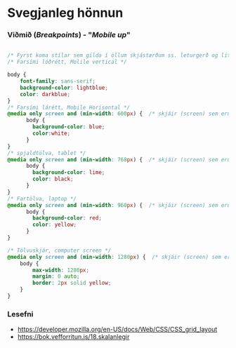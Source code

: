 # Svegjanleg hönnun

### Viðmið (_Breakpoints_) - "_Mobile up_"

```CSS

/* Fyrst koma stílar sem gilda í öllum skjástærðum ss. leturgerð og litir */
/* Farsími lóðrétt, Molile vertical */

body {
	font-family: sans-serif;
	background-color: lightblue;
	color: darkblue;
}
/* Farsími lárétt, Mobile Horisontal */
@media only screen and (min-width: 600px) {  /* skjáir (screen) sem eru stærri en 600px */
	  body {
		background-color: blue;
		color:white;
	  }
} 
/* spjaldtölva, tablet */
@media only screen and (min-width: 768px) {  /* skjáir (screen) sem eru stærri en 768px */
	  body {
		background-color: lime;
		color: black;
	  }
}
/* Fartölva, laptop */
@media only screen and (min-width: 960px) {  /* skjáir (screen) sem eru stærri en 960px */
	  body {
		background-color: red;
		color: yellow;
	  }
}

/* Tölvuskjár, computer screen */
@media only screen and (min-width: 1280px) {  /* skjáir (screen) sem eru stærri en 1280px */
	body {
		max-width: 1280px;
		margin: 0 auto;
		border: 2px solid yellow;
	}
}

``` 

### Lesefni

- https://developer.mozilla.org/en-US/docs/Web/CSS/CSS_grid_layout
- https://bok.vefforritun.is/18.skalanlegir
